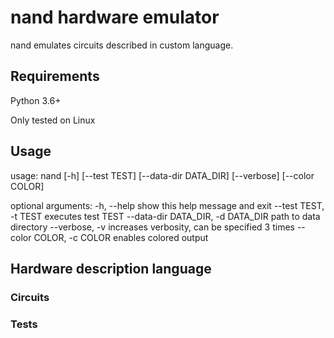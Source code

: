 # nand hardware emulator

nand emulates circuits described in custom language.

## Requirements

Python 3.6+

Only tested on Linux

## Usage

usage: nand [-h] [--test TEST] [--data-dir DATA_DIR] [--verbose]
            [--color COLOR]

optional arguments:
  -h, --help                        show this help message and exit
  --test TEST, -t TEST              executes test TEST
  --data-dir DATA_DIR, -d DATA_DIR  path to data directory
  --verbose, -v                     increases verbosity, can be specified 3 times
  --color COLOR, -c COLOR           enables colored output

## Hardware description language

### Circuits

### Tests